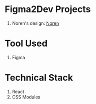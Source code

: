 # Figma2Dev Projects

1. Noren's design: [Noren](https://www.sketchappsources.com/free-source/4556-noren-landing-page-sketch-freebie-resource.html)

# Tool Used

1. Figma

# Technical Stack

1. React
2. CSS Modules
